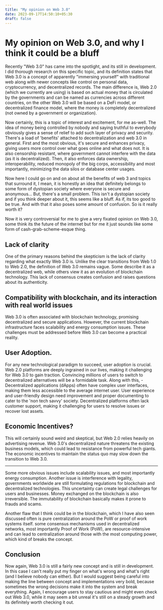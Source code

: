 ```yaml
---
title: "My opinion on Web 3.0"
date: 2023-09-17T14:50:10+05:30
draft: false
---
```


# My opinion on Web 3.0, and why I think it could be a bluff

Recently "Web 3.0" has came into the spotlight, and its still in development. I did thorough research on this specific topic, and its definition states that Web 3.0 is a concept of apparently "immersing yourself" with traditional web along with newer concepts like control on personal data, cryptocurrency, and decentralized records. The main difference is, Web 2.0 (which we currently are using) is based on actual money that is circulated by the governments and can be named as currencies across different countries, on the other Web 3.0 will be based on a DeFi model, or decentralized finance model, where the money is completely decentralized (not owned by a government or organization).

Now certainly, this is a topic of interest and excitement, for me as-well. The idea of money being controlled by nobody and saying truthful to everybody obviously gives a sense of relief to add such layer of privacy and security. 
There's a load of 'benefits' attached to decentralization and web 3.0 in general.
First and the most obvious, it's secure and enhances privacy, giving users more control over what goes online and what does not. It is also censorship resistant, where government cannot interfere with the data (as it is decentralized).
Then, it also enforces data ownership, interoperability, reduced monopoly of the big corps, accessibility and most importantly,
minimizing the data silos or database center usages.

Now here I could go on and on about all the benefits of web 3 and topics that surround it, I mean, it is honestly an idea that definitely belongs to some form of dystopian society where everyone is secure and anonymous... But, there's a small problem. This isn't a dystopian society and if you think deeper about it, this seems like a bluff. As if, its too good to be true. And with that it also poses some amount of confusion. So is it really worth it?

Now it is very controversial for me to give a very fixated opinion on Web 3.0, some think its the future of the internet but for me it just sounds like some form of cash-grab-scheme-esque thing.

## Lack of clarity

One of the primary reasons behind the skepticism is the lack of clarity regarding what exactly Web 3.0 is. Unlike the clear transitions from Web 1.0 to Web 2.0, the definition of Web 3.0 remains vague. Some describe it as a decentralized web, while others view it as an evolution of blockchain technology. This lack of consensus creates confusion and raises questions about its authenticity.

## Compatibility with blockchain, and its interaction with real world issues

Web 3.0 is often associated with blockchain technology, promising decentralized and secure applications. However, the current blockchain infrastructure faces scalability and energy consumption issues. These challenges must be addressed before Web 3.0 can become a practical reality.

## User Adoption.
For any new technological paradigm to succeed, user adoption is crucial. Web 2.0 platforms are deeply ingrained in our lives, making it challenging for Web 3.0 to gain traction. Convincing millions of users to switch to decentralized alternatives will be a formidable task. Along with this, -   Decentralized applications (dApps) often have complex user interfaces, making them less accessible to the average internet user. User experience and user-friendly design need improvement and proper documenting to cater to the 'non tech savvy' society. Decentralized platforms often lack customer support, making it challenging for users to resolve issues or recover lost assets.

## Economic Incentives?
This will certainly sound weird and skeptical, but Web 2.0 relies heavily on advertising revenue. Web 3.0's decentralized nature threatens the existing business models, which could lead to resistance from powerful tech giants. The economic incentives to maintain the status quo may slow down the transition to Web 3.0.

----

Some more obvious issues include scalability issues, and most importantly energy consumption. Another issue is interference with legality, governments worldwide are still formulating regulations for blockchain and decentralized technologies. This uncertainty can create legal challenges for users and businesses. 
Money exchanged on the blockchain is also irreversible. The immutability of blockchain basically makes it prone to frauds and scams. 

Another flaw that I think could be in the blockchain, which I have also seen discussed often is pure centralization around the PoW or proof of work systems itself. some consensus mechanisms used in decentralized networks, most importantly Proof of Work (PoW), are resource-intensive and can lead to centralization around those with the most computing power, which kind of breaks the concept.

## Conclusion
Now again, Web 3.0 is still a fairly new concept and is still in development. In this case I can't really put my finger on what's wrong and what's right (and I believe nobody can either). But I would suggest being careful into making the line between concept and implementations very bold, because sometimes the wrong decisions make it into the system and break everything. 
Again, I encourage users to stay cautious and might even check out Web 3.0, while it may seem a bit unreal it's still on a steady growth and its definitely worth checking it out.
